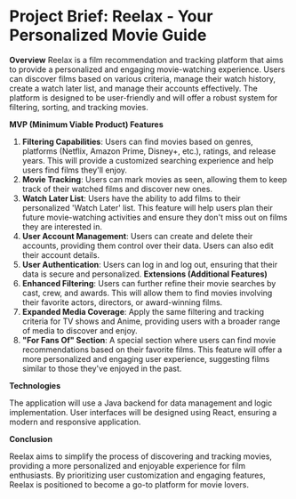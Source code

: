 # Project Brief: Reelax - Your Personalized Movie Guide

**Overview**
Reelax is a film recommendation and tracking platform that aims to provide a personalized and engaging movie-watching experience. Users can discover films based on various criteria, manage their watch history, create a watch later list, and manage their accounts effectively. The platform is designed to be user-friendly and will offer a robust system for filtering, sorting, and tracking movies.

**MVP (Minimum Viable Product) Features**
1. **Filtering Capabilities**: Users can find movies based on genres, platforms (Netflix, Amazon Prime, Disney+, etc.), ratings, and release years. This will provide a customized searching experience and help users find films they'll enjoy.
2. **Movie Tracking**: Users can mark movies as seen, allowing them to keep track of their watched films and discover new ones.
3. **Watch Later List**: Users have the ability to add films to their personalized 'Watch Later' list. This feature will help users plan their future movie-watching activities and ensure they don't miss out on films they are interested in.
4. **User Account Management**: Users can create and delete their accounts, providing them control over their data. Users can also edit their account details.
5. **User Authentication**: Users can log in and log out, ensuring that their data is secure and personalized.
**Extensions (Additional Features)**
1. **Enhanced Filtering**: Users can further refine their movie searches by cast, crew, and awards. This will allow them to find movies involving their favorite actors, directors, or award-winning films.
2. **Expanded Media Coverage**: Apply the same filtering and tracking criteria for TV shows and Anime, providing users with a broader range of media to discover and enjoy.
3. **"For Fans Of" Section**: A special section where users can find movie recommendations based on their favorite films. This feature will offer a more personalized and engaging user experience, suggesting films similar to those they've enjoyed in the past.

**Technologies**

The application will use a Java backend for data management and logic implementation. User interfaces will be designed using React, ensuring a modern and responsive application.

**Conclusion**

Reelax aims to simplify the process of discovering and tracking movies, providing a more personalized and enjoyable experience for film enthusiasts. By prioritizing user customization and engaging features, Reelax is positioned to become a go-to platform for movie lovers.